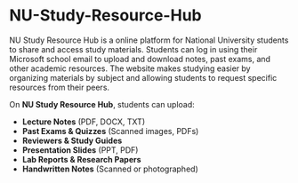 # NU-Study-Resource-Hub
NU Study Resource Hub is a online platform for National University students to share and access study materials. Students can log in using their Microsoft school email to upload and download notes, past exams, and other academic resources. The website makes studying easier by organizing materials by subject and allowing students to request specific resources from their peers.

On **NU Study Resource Hub**, students can upload:  

- **Lecture Notes** (PDF, DOCX, TXT)  
- **Past Exams & Quizzes** (Scanned images, PDFs)  
- **Reviewers & Study Guides**  
- **Presentation Slides** (PPT, PDF)  
- **Lab Reports & Research Papers**  
- **Handwritten Notes** (Scanned or photographed)  

